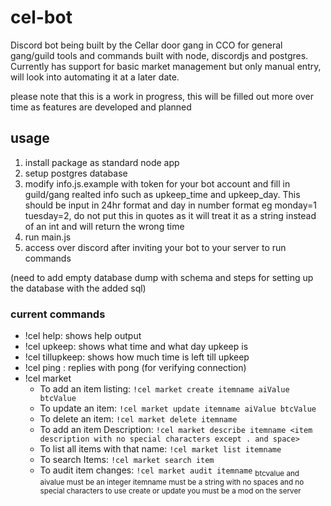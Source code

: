 # cel-bot
Discord bot being built by the Cellar door gang in CCO for general gang/guild tools and commands built with node, discordjs and postgres. Currently has support for basic market management but only manual entry, will look into automating it at a later date.

please note that this is a work in progress, this will be filled out more over time as features are developed and planned

## usage
1. install package as standard node app
2. setup postgres database
3. modify info.js.example with token for your bot account and fill in guild/gang realted info such as upkeep_time and upkeep_day. This should be input in 24hr format and day in number format eg monday=1 tuesday=2, do not put this in quotes as it will treat it as a string instead of an int and will return the wrong time
4. run main.js
5. access over discord after inviting your bot to your server to run commands

(need to add empty database dump with schema and steps for setting up the database with the added sql)

### current commands
* !cel help:   shows help output
* !cel upkeep:  shows what time and what day upkeep is
* !cel tillupkeep:  shows how much time is left till upkeep
* !cel ping : replies with pong (for verifying connection)
* !cel market
    * To add an item listing:            `!cel market create itemname aiValue btcValue`
    * To update an item:                    `!cel market update itemname aiValue btcValue`
    * To delete an item:                    `!cel market delete itemname`
    * To add an item Description:           `!cel market describe itemname <item description with no special characters except . and space>`
    * To list all items with that name:     `!cel market list itemname`
    * To search Items:                      `!cel market search item` 
    * To audit item changes:                `!cel market audit itemname`
    <sub> btcvalue and aivalue must be an integer </sub>
    <sub> itemname must be a string with no spaces and no special characters </sub>
    <sub> to use create or update you must be a mod on the server </sub>